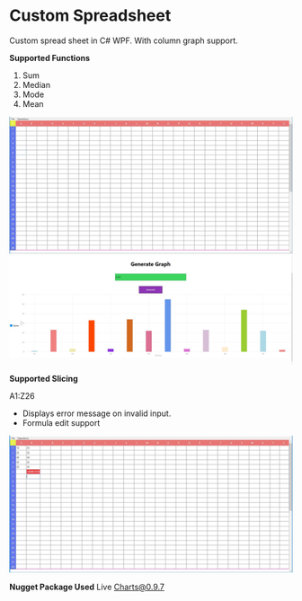 # Custom Spreadsheet

Custom spread sheet in C# WPF. With column graph support.

**Supported Functions**
1. Sum
1. Median
1. Mode
1. Mean

![Mian Image](https://raw.githubusercontent.com/uzairrj/Custom-SpreadSheet/master/readme/Capture.JPG "Mian Image")
![Graph](https://raw.githubusercontent.com/uzairrj/Custom-SpreadSheet/master/readme/Graph.JPG "Graph")

**Supported Slicing**

A1:Z26

- Displays error message on invalid input.
- Formula edit support

![Error](https://raw.githubusercontent.com/uzairrj/Custom-SpreadSheet/master/readme/Main.JPG "Error")

**Nugget Package Used**
Live Charts@0.9.7
